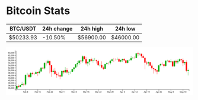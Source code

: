 # Bitcoin Stats

BTC/USDT|24h change|24h high|24h low|
|---|---|---|---|
|$50233.93|-10.50%|$56900.00|$46000.00|

<img src="./chart.svg">
